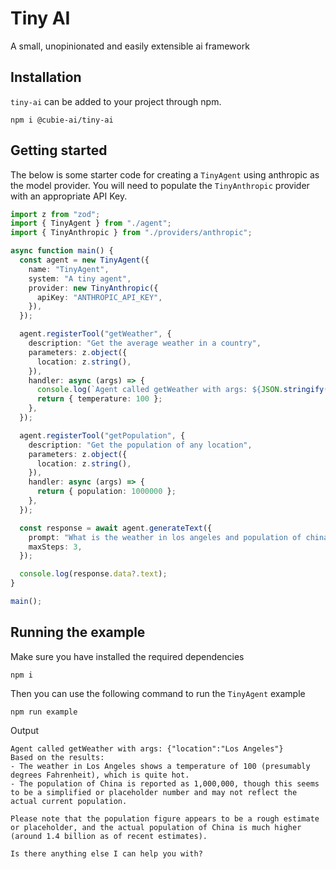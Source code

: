# Tiny AI

A small, unopinionated and easily extensible ai framework

## Installation

`tiny-ai` can be added to your project through npm.

```
npm i @cubie-ai/tiny-ai
```

## Getting started

The below is some starter code for creating a `TinyAgent` using anthropic as the model provider. You will need to populate the `TinyAnthropic` provider with an appropriate API Key.

```typescript
import z from "zod";
import { TinyAgent } from "./agent";
import { TinyAnthropic } from "./providers/anthropic";

async function main() {
  const agent = new TinyAgent({
    name: "TinyAgent",
    system: "A tiny agent",
    provider: new TinyAnthropic({
      apiKey: "ANTHROPIC_API_KEY",
    }),
  });

  agent.registerTool("getWeather", {
    description: "Get the average weather in a country",
    parameters: z.object({
      location: z.string(),
    }),
    handler: async (args) => {
      console.log(`Agent called getWeather with args: ${JSON.stringify(args)}`);
      return { temperature: 100 };
    },
  });

  agent.registerTool("getPopulation", {
    description: "Get the population of any location",
    parameters: z.object({
      location: z.string(),
    }),
    handler: async (args) => {
      return { population: 1000000 };
    },
  });

  const response = await agent.generateText({
    prompt: "What is the weather in los angeles and population of china?",
    maxSteps: 3,
  });

  console.log(response.data?.text);
}

main();
```

## Running the example

Make sure you have installed the required dependencies

```
npm i
```

Then you can use the following command to run the `TinyAgent` example

```
npm run example
```

Output

```
Agent called getWeather with args: {"location":"Los Angeles"}
Based on the results:
- The weather in Los Angeles shows a temperature of 100 (presumably degrees Fahrenheit), which is quite hot.
- The population of China is reported as 1,000,000, though this seems to be a simplified or placeholder number and may not reflect the actual current population.

Please note that the population figure appears to be a rough estimate or placeholder, and the actual population of China is much higher (around 1.4 billion as of recent estimates).

Is there anything else I can help you with?
```
